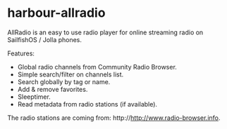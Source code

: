 # harbour-allradio

AllRadio is an easy to use radio player for online streaming radio on SailfishOS / Jolla phones.

Features:
- Global radio channels from Community Radio Browser.
- Simple search/filter on channels list.
- Search globally by tag or name.
- Add & remove favorites.
- Sleeptimer.
- Read metadata from radio stations (if available).

The radio stations are coming from: http://http://www.radio-browser.info.
